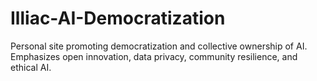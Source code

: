 # Illiac-AI-Democratization
Personal site promoting democratization and collective ownership of AI. Emphasizes open innovation, data privacy, community resilience, and ethical AI.
